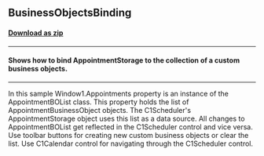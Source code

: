 ## BusinessObjectsBinding
#### [Download as zip](https://downgit.github.io/#/home?url=https://github.com/GrapeCity/ComponentOne-WPF-Samples/tree/master/\NET_4.5.2\C1.WPF.Schedule\CS\BusinessObjectsBinding)
____
#### Shows how to bind AppointmentStorage to the collection of a custom business objects.
____
In this sample Window1.Appointments property is an instance of the AppointmentBOList class.
This property holds the list of AppointmentBusinessObject objects. 
The C1Scheduler's AppointmentStorage object uses this list as a data source. 
All changes to AppointmentBOList get reflected in the C1Scheduler control and vice versa.
Use toolbar buttons for creating new custom business objects or clear the list.
Use C1Calendar control for navigating through the C1Scheduler control.

